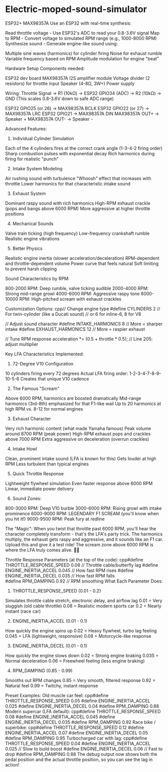 # Electric-moped-sound-simulator
ESP32+ MAX98357A
Use an ESP32 with real-time synthesis:

Read throttle voltage - Use ESP32's ADC to read your 0.8-3.6V signal
Map to RPM - Convert voltage to simulated RPM range (e.g., 1000-8000 RPM)
Synthesize sound - Generate engine-like sound using:

Multiple sine waves (harmonics) for cylinder firing
Noise for exhaust rumble
Variable frequency based on RPM
Amplitude modulation for engine "beat"

Hardware Setup
Components needed:

ESP32 dev board
MAX98357A I2S amplifier module
Voltage divider (2 resistors) for throttle input
Speaker (4-8Ω, 3W+)
Power supply

Wiring:
Throttle Signal → R1 (10kΩ) → ESP32 GPIO34 (ADC) → R2 (10kΩ) → GND
(This scales 0.8-3.6V down to safe ADC range)

ESP32 GPIO25 (or 26) → MAX98357A BCLK
ESP32 GPIO22 (or 27) → MAX98357A LRC
ESP32 GPIO21 → MAX98357A DIN
MAX98357A OUT+ → Speaker +
MAX98357A OUT- → Speaker -

Advanced Features:
1. Individual Cylinder Simulation

Each of the 4 cylinders fires at the correct crank angle (1-3-4-2 firing order)
Sharp combustion pulses with exponential decay
Rich harmonics during firing for realistic "punch"

2. Intake System Modeling

Air rushing sound with turbulence
"Whoosh" effect that increases with throttle
Lower harmonics for that characteristic intake sound

3. Exhaust System

Dominant raspy sound with rich harmonics
High-RPM exhaust crackle (pops and bangs above 6000 RPM)
More aggressive at higher throttle positions

4. Mechanical Sounds

Valve train ticking (high frequency)
Low-frequency crankshaft rumble
Realistic engine vibrations

5. Better Physics

Realistic engine inertia (slower acceleration/deceleration)
RPM-dependent and throttle-dependent volume
Power curve that feels natural
Soft limiting to prevent harsh clipping

Sound Characteristics by RPM:

800-2000 RPM: Deep rumble, valve ticking audible
2000-4000 RPM: Strong mid-range growl
4000-6000 RPM: Aggressive raspy tone
6000-10000 RPM: High-pitched scream with exhaust crackles

Customization Options:
cpp// Change engine type
#define CYLINDERS 2  // For twin-cylinder (like a Ducati sound)
// or 6 for inline-6, 8 for V8

// Adjust sound character
#define INTAKE_HARMONICS 8   // More = sharper intake
#define EXHAUST_HARMONICS 12 // More = raspier exhaust

// Tune RPM response
acceleration *= (0.5 + throttle * 0.5);  // Line 205: adjust multiplier

Key LFA Characteristics Implemented:
1. 72-Degree V10 Configuration

10 cylinders firing every 72 degrees
Actual LFA firing order: 1-2-3-4-7-8-9-10-5-6
Creates that unique V10 cadence

2. The Famous "Scream"

Above 6000 RPM, harmonics are boosted dramatically
Mid-range harmonics (3rd-8th) emphasized for that F1-like wail
Up to 20 harmonics at high RPM vs. 8-12 for normal engines

3. Exhaust Character

Very rich harmonic content (what made Yamaha famous)
Peak volume around 8700 RPM (peak power)
High-RPM exhaust pops and crackles above 7000 RPM
Extra aggressive on deceleration (overrun crackles)

4. Intake Howl

Clean, prominent intake sound (LFA is known for this)
Gets louder at high RPM
Less turbulent than typical engines

5. Quick Throttle Response

Lightweight flywheel simulation
Even faster response above 6000 RPM
Linear, immediate power delivery

6. Sound Zones:

800-3000 RPM: Deep V10 burble
3000-6000 RPM: Rising growl with intake prominence
6000-9000 RPM: LEGENDARY F1 SCREAM (you'll know when you hit it!)
9000-9500 RPM: Peak fury at redline

The "Magic":
When you twist that throttle past 6000 RPM, you'll hear the character completely transform - that's the LFA's party trick. The harmonics multiply, the exhaust gets raspy and aggressive, and it sounds like an F1 car.
Upload this and give it a test ride! The scream zone above 6000 RPM is where the LFA truly comes alive. 🏁🔥


Throttle Response Parameters (at the top of the code):
cpp#define THROTTLE_RESPONSE_SPEED 0.08  // Throttle cable/butterfly lag
#define ENGINE_INERTIA_ACCEL 0.045    // How fast RPM rises
#define ENGINE_INERTIA_DECEL 0.035    // How fast RPM falls  
#define RPM_DAMPING 0.92              // RPM smoothing
What Each Parameter Does:
1. THROTTLE_RESPONSE_SPEED (0.01 - 0.2)

Simulates throttle cable stretch, electronic delay, and airflow lag
0.01 = Very sluggish (old cable throttle)
0.08 = Realistic modern sports car
0.2 = Nearly instant (race car)

2. ENGINE_INERTIA_ACCEL (0.01 - 0.1)

How quickly the engine spins up
0.02 = Heavy flywheel, turbo lag feeling
0.045 = LFA (lightweight, responsive)
0.08 = Motorcycle-like response

3. ENGINE_INERTIA_DECEL (0.01 - 0.1)

How quickly the engine slows down
0.02 = Strong engine braking
0.035 = Normal deceleration
0.06 = Freewheel feeling (less engine braking)

4. RPM_DAMPING (0.85 - 0.99)

Smooths out RPM changes
0.85 = Very smooth, filtered response
0.92 = Natural feel
0.99 = Twitchy, instant response

Preset Examples:
Old muscle car feel:
cpp#define THROTTLE_RESPONSE_SPEED 0.05
#define ENGINE_INERTIA_ACCEL 0.025
#define ENGINE_INERTIA_DECEL 0.04
#define RPM_DAMPING 0.88
Modern supercar (LFA default):
cpp#define THROTTLE_RESPONSE_SPEED 0.08
#define ENGINE_INERTIA_ACCEL 0.045
#define ENGINE_INERTIA_DECEL 0.035
#define RPM_DAMPING 0.92
Race bike / superbike:
cpp#define THROTTLE_RESPONSE_SPEED 0.12
#define ENGINE_INERTIA_ACCEL 0.07
#define ENGINE_INERTIA_DECEL 0.05
#define RPM_DAMPING 0.95
Turbocharged car with lag:
cpp#define THROTTLE_RESPONSE_SPEED 0.04
#define ENGINE_INERTIA_ACCEL 0.025  // Slow to build boost
#define ENGINE_INERTIA_DECEL 0.06   // Fast to drop
#define RPM_DAMPING 0.88
The debug output now shows both the pedal position and the actual throttle position, so you can see the lag in action!




